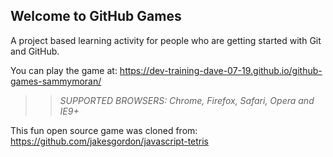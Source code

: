## Welcome to GitHub Games

A project based learning activity for people who are getting started with Git and GitHub.

You can play the game at: https://dev-training-dave-07-19.github.io/github-games-sammymoran/

>> _*SUPPORTED BROWSERS*: Chrome, Firefox, Safari, Opera and IE9+_

This fun open source game was cloned from: https://github.com/jakesgordon/javascript-tetris
